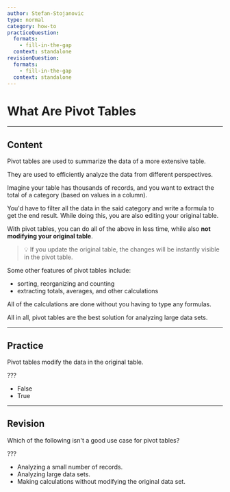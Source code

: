 ```yaml
---
author: Stefan-Stojanovic
type: normal
category: how-to
practiceQuestion:
  formats:
    - fill-in-the-gap
  context: standalone
revisionQuestion:
  formats:
    - fill-in-the-gap
  context: standalone
---
```


# What Are Pivot Tables
 

---

## Content

Pivot tables are used to summarize the data of a more extensive table.

They are used to efficiently analyze the data from different perspectives.

Imagine your table has thousands of records, and you want to extract the total of a category (based on values in a column).

You'd have to filter all the data in the said category and write a formula to get the end result. While doing this, you are also editing your original table.

With pivot tables, you can do all of the above in less time, while also **not modifying your original table**.

> 💡 If you update the original table, the changes will be instantly visible in the pivot table.

Some other features of pivot tables include:

- sorting, reorganizing and counting
- extracting totals, averages, and other calculations

All of the calculations are done without you having to type any formulas.

All in all, pivot tables are the best solution for analyzing large data sets.


---

## Practice

Pivot tables modify the data in the original table.

???

- False
- True


---

## Revision

Which of the following isn't a good use case for pivot tables?

???

- Analyzing a small number of records.
- Analyzing large data sets.
- Making calculations without modifying the original data set.
